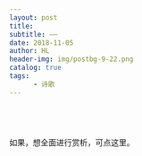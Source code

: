 ```yaml
---
layout: post
title: 
subtitle: —— 
date: 2018-11-05
author: HL
header-img: img/postbg-9-22.png
catalog: true
tags:
      - 诗歌
---
```


<h4></h4>
<br>

<br>
<br>
如果，想全面进行赏析，可点这里<a href="" target="_blank"></a>。
